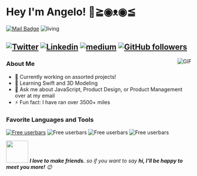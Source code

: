 # Hey I'm Angelo! 👋≧◉ᴥ◉≦
[![Mail Badge](https://img.shields.io/badge/-asara019@fiu.edu-c14438?style=flat-square&logo=Gmail&logoColor=white&link=mailto:asara019@fiu.edu)](mailto:asara019@fiu.edu)
![living](https://img.shields.io/badge/living-USA-3c9)

[![Twitter](https://img.shields.io/badge/-Twitter-222222?style=flat-square&logo=twitter&logoColor=white&link=https://twitter.com/ndneighbor)](https://twitter.com/ndneighbor)
[![Linkedin](https://img.shields.io/badge/-LinkedIn-222222?style=flat-square&logo=Linkedin&logoColor=white&link=https://www.linkedin.com/in/angelo-saraceno/)](https://www.linkedin.com/in/angelo-saraceno/)
[![medium](https://aleen42.github.io/badges/src/medium.svg)](https://medium.com/@ndneighbor)
[![GitHub followers](https://img.shields.io/github/followers/ndneighbor.svg?style=social&label=Follow&maxAge=2592000)](https://github.com/ndneighbor?tab=followers)
---
<img align="right" alt="GIF" src="https://raw.githubusercontent.com/haoruilee/haoruilee/master/pic/pusheencode.gif" />

### About Me

- 🔭 Currently working on assorted projects!
- 🌱 Learning Swift and 3D Modeling
- 💬 Ask me about JavaScript, Product Design, or Product Management over at my email
- ⚡ Fun fact: I have ran over 3500+ miles

### Favorite Languages and Tools
<a href="https://www.userbars.be"><img src="http://img195.imageshack.us/img195/9020/9630.png" alt="Free userbars" border="0"></a>
<img src="http://img385.imageshack.us/img385/6660/27224pt9.png" alt="Free userbars" border="0"></a>
<img src="http://imagizer.imageshack.com/img924/7461/YKwE80.png" alt="Free userbars" border="0"></a>
<img src="http://img507.imageshack.us/img507/5295/50840.png" alt="Free userbars" border="0"></a>

<img src="https://media.giphy.com/media/LnQjpWaON8nhr21vNW/giphy.gif" width="60"> <em><b>I love to make friends.</b> so if you want to say <b>hi, I'll be happy to meet you more!</b> 😊</em>


